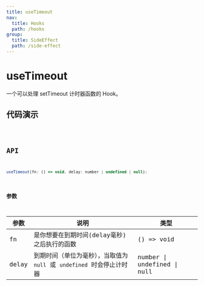 ```yaml
---
title: useTimeout
nav:
  title: Hooks
  path: /hooks
group:
  title: SideEffect
  path: /side-effect
---
```


# useTimeout

一个可以处理 setTimeout 计时器函数的 Hook。

## 代码演示

<code src="./demo/demo-01.tsx" />


## API

```javascript
useTimeout(fn: () => void, delay: number | undefined | null);
```

### 参数

| 参数 | 说明 | 类型 |
|------|---------------------------|--------|
| fn   | 是你想要在到期时间(delay毫秒)之后执行的函数 | () => void |
| delay | 到期时间（单位为毫秒），当取值为 `null` 或 `undefined` 时会停止计时器 | number \| undefined \| null |
